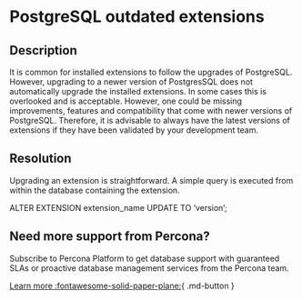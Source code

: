 # PostgreSQL outdated extensions

## Description

It is common for installed extensions to follow the upgrades of PostgreSQL. However, upgrading to a newer version of PostgresSQL does not automatically upgrade the installed extensions. In some cases this is overlooked and is acceptable. However, one could be missing improvements, features and compatibility that come with newer versions of PostgreSQL. Therefore, it is advisable to always have the latest versions of extensions if they have been validated by your development team.

## Resolution

Upgrading an extension is straightforward. A simple query is executed from within the database containing the extension.

 ALTER EXTENSION extension_name UPDATE TO ‘version’;


## Need more support from Percona?

Subscribe to Percona Platform to get database support with guaranteed SLAs or proactive database management services from the Percona team.

[Learn more :fontawesome-solid-paper-plane:](https://per.co.na/subscribe){ .md-button }
